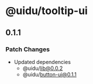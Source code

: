 # @uidu/tooltip-ui

## 0.1.1

### Patch Changes

- Updated dependencies
  - @uidu/lib@0.0.2
  - @uidu/button-ui@0.1.1
